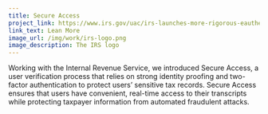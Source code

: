 ```yaml
---
title: Secure Access
project_link: https://www.irs.gov/uac/irs-launches-more-rigorous-eauthentication-process-and-get-transcript-online
link_text: Lean More
image_url: /img/work/irs-logo.png
image_description: The IRS logo 
---
```


Working with the Internal Revenue Service, we introduced Secure Access, 
a user verification process that relies on strong identity proofing and two-factor authentication 
to protect users’ sensitive tax records.  Secure Access ensures that users have convenient, real-time 
access to their transcripts while protecting taxpayer information from automated fraudulent attacks.
